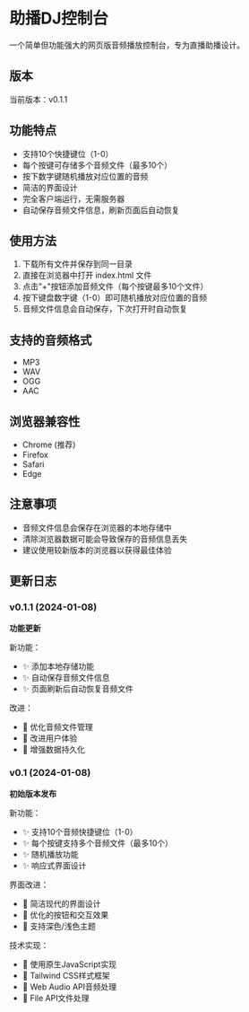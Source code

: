 # 助播DJ控制台

一个简单但功能强大的网页版音频播放控制台，专为直播助播设计。

## 版本

当前版本：v0.1.1

## 功能特点

- 支持10个快捷键位（1-0）
- 每个按键可存储多个音频文件（最多10个）
- 按下数字键随机播放对应位置的音频
- 简洁的界面设计
- 完全客户端运行，无需服务器
- 自动保存音频文件信息，刷新页面后自动恢复

## 使用方法

1. 下载所有文件并保存到同一目录
2. 直接在浏览器中打开 index.html 文件
3. 点击"+"按钮添加音频文件（每个按键最多10个文件）
4. 按下键盘数字键（1-0）即可随机播放对应位置的音频
5. 音频文件信息会自动保存，下次打开时自动恢复

## 支持的音频格式

- MP3
- WAV
- OGG
- AAC

## 浏览器兼容性

- Chrome (推荐)
- Firefox
- Safari
- Edge

## 注意事项

- 音频文件信息会保存在浏览器的本地存储中
- 清除浏览器数据可能会导致保存的音频信息丢失
- 建议使用较新版本的浏览器以获得最佳体验

## 更新日志

### v0.1.1 (2024-01-08)

**功能更新**

新功能：
- ✨ 添加本地存储功能
- ✨ 自动保存音频文件信息
- ✨ 页面刷新后自动恢复音频文件

改进：
- 🎨 优化音频文件管理
- 🎨 改进用户体验
- 🔧 增强数据持久化

### v0.1 (2024-01-08)

**初始版本发布**

新功能：
- ✨ 支持10个音频快捷键位（1-0）
- ✨ 每个按键支持多个音频文件（最多10个）
- ✨ 随机播放功能
- ✨ 响应式界面设计

界面改进：
- 🎨 简洁现代的界面设计
- 🎨 优化的按钮和交互效果
- 🎨 支持深色/浅色主题

技术实现：
- 🔧 使用原生JavaScript实现
- 🔧 Tailwind CSS样式框架
- 🔧 Web Audio API音频处理
- 🔧 File API文件处理
